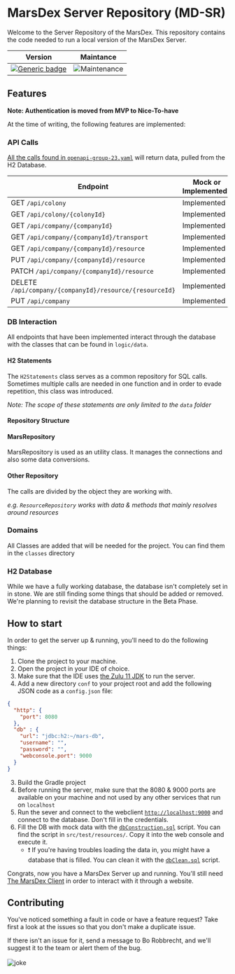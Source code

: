 # MarsDex Server Repository (MD-SR)
Welcome to the Server Repository of the MarsDex. This repository contains the code needed to run a local version of the MarsDex Server.

|Version|Maintance|
|---|---|
|[![Generic badge](https://img.shields.io/badge/Version-Live-blue.svg)](https://shields.io/)|![Maintenance](https://img.shields.io/badge/Maintained%3F-yes-green.svg)|
## Features
**Note: Authentication is moved from MVP to Nice-To-have**

At the time of writing, the following features are implemented:
### API Calls

[All the calls found in `openapi-group-23.yaml`](https://git.ti.howest.be/TI/2020-2021/s3/project-ii/projects/groep-23/server/-/blob/master/src/main/resources/openapi-group-23.yaml) will return data, pulled from the H2 Database.

|Endpoint|Mock or Implemented?|
|---|---|
|GET `/api/colony`|Implemented|
|GET `/api/colony/{colonyId}`|Implemented|
|GET `/api/company/{companyId}`|Implemented|
|GET `/api/company/{companyId}/transport`|Implemented|
|GET `/api/company/{companyId}/resource`|Implemented|
|PUT `/api/company/{companyId}/resource`|Implemented|
|PATCH `/api/company/{companyId}/resource`|Implemented|
|DELETE `/api/company/{companyId}/resource/{resourceId}`|Implemented|
|PUT `/api/company`|Implemented|
### DB Interaction
All endpoints that have been implemented interact through the database with the classes that can be found in `logic/data`.
#### H2 Statements
The `H2Statements` class serves as a common repository for SQL calls. Sometimes multiple calls are needed in one function and in order to evade repetition, this class was introduced.

*Note: The scope of these statements are only limited to the `data` folder*
#### Repository Structure
#### MarsRepository
MarsRepository is used as an utility class. It manages the connections and also some data conversions.
#### Other Repository
The calls are divided by the object they are working with. 

*e.g. `ResourceRepository` works with data & methods that mainly resolves around resources*

### Domains
All Classes are added that will be needed for the project. You can find them in the `classes` directory

### H2 Database
While we have a fully working database, the database isn't completely set in in stone. We are still finding some things that should be added or removed. We're planning to revisit the database structure in the Beta Phase.

## How to start
In order to get the server up & running, you'll need to do the following things:
1. Clone the project to your machine.
2. Open the project in your IDE of choice.
3. Make sure that the IDE uses [the Zulu 11 JDK](https://www.azul.com/downloads/zulu-community/?package=jdk) to run the server.
3. Add a new directory `conf` to your project root and add the following JSON code as a `config.json` file:
```json
{
  "http": {
    "port": 8080
  },
  "db" : {
    "url": "jdbc:h2:~/mars-db",
    "username": "",
    "password": "",
    "webconsole.port": 9000
  }
}
```
3. Build the Gradle project
4. Before running the server, make sure that the 8080 & 9000 ports are available on your machine and not used by any other services that run on `localhost`
5. Run the sever and connect to the webclient [`http://localhost:9000`](http://localhost:9000) and connect to the database. Don't fill in the credentials.
6. Fill the DB with mock data with the [`dbConstruction.sql`](https://git.ti.howest.be/TI/2020-2021/s3/project-ii/projects/groep-23/server/-/blob/master/src/test/resources/dbConstruction.sql) script. You can find the script in `src/test/resources/`. Copy it into the web console and execute it.
    - :exclamation: If you're having troubles loading the data in, you might have a database that is filled. You can clean it with the [`dbClean.sql`](https://git.ti.howest.be/TI/2020-2021/s3/project-ii/projects/groep-23/server/-/blob/master/src/test/resources/dbClean.sql) script.

Congrats, now you have a MarsDex Server up and running. You'll still need [The MarsDex Client](https://git.ti.howest.be/TI/2020-2021/s3/project-ii/projects/groep-23/client) in order to interact with it through a website.

## Contributing
You've noticed something a fault in code or have a feature request? Take first a look at the issues so that you don't make a duplicate issue. 

If there isn't an issue for it, send a message to Bo Robbrecht, and we'll suggest it to the team or alert them of the bug.
<br>
<br>
![joke](https://forthebadge.com/images/badges/not-a-bug-a-feature.svg)

